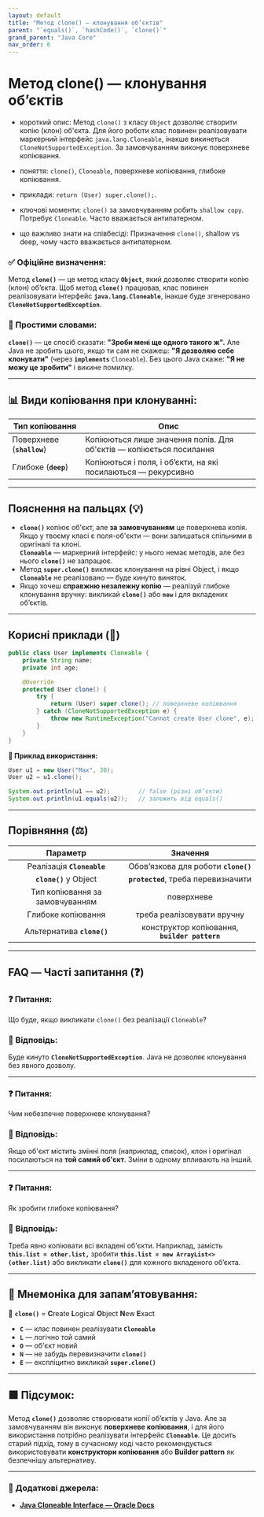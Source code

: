 ```yaml
---
layout: default
title: "Метод clone() — клонування об’єктів"
parent: "`equals()`, `hashCode()`, `clone()`"
grand_parent: "Java Core"
nav_order: 6
---
```


# Метод clone() — клонування об’єктів

* короткий опис: Метод `clone()` з класу `Object` дозволяє створити копію (клон) об'єкта. Для його роботи клас повинен реалізовувати маркерний інтерфейс `java.lang.Cloneable`, інакше викинеться `CloneNotSupportedException`. За замовчуванням виконує поверхневе копіювання.

* поняття: `clone()`, `Cloneable`, поверхневе копіювання, глибоке копіювання.

* приклади: `return (User) super.clone();`.

* ключові моменти: `clone()` за замовчуванням робить `shallow copy`. Потребує `Cloneable`. Часто вважається антипатерном.

* що важливо знати на співбесіді: Призначення `clone()`, shallow vs deep, чому часто вважається антипатерном.

### **✅ Офіційне визначення:**

Метод **`clone()`** — це метод класу **`Object`**, який дозволяє створити копію (клон) об’єкта. Щоб метод **`clone()`** працював, клас повинен реалізовувати інтерфейс **`java.lang.Cloneable`**, інакше буде згенеровано **`CloneNotSupportedException`**.

### **🧠 Простими словами:**

**`clone()`** — це спосіб сказати: **"Зроби мені ще одного такого ж".** Але Java не зробить цього, якщо ти сам не скажеш: **"Я дозволяю себе клонувати"** (через **`implements`** `Cloneable`). Без цього Java скаже: **"Я не можу це зробити"** і викине помилку.

---

## **📊 Види копіювання при клонуванні:**

| Тип копіювання | Опис |
| ----- | ----- |
| Поверхневе (**`shallow`**) | Копіюються лише значення полів. Для об'єктів — копіюється посилання |
| Глибоке (**`deep`**) | Копіюються і поля, і об’єкти, на які посилаються — рекурсивно |

---

## **Пояснення на пальцях (💡)**

* **`clone()`** копіює об'єкт, але **за замовчуванням** це поверхнева копія. Якщо у твоєму класі є поля-об'єкти — вони залишаться спільними в оригіналі та клоні.  
  **`Cloneable`** — маркерний інтерфейс: у нього немає методів, але без нього **`clone()`** не запрацює.
* Метод **`super.clone()`** викликає клонування на рівні Object, і якщо **`Cloneable`** не реалізовано — буде кинуто виняток.
* Якщо хочеш **справжню незалежну копію** — реалізуй глибоке клонування вручну: викликай **`clone()`** або **`new`** і для вкладених об’єктів.

---

## **Корисні приклади (🧪)**

```java
public class User implements Cloneable {
    private String name;
    private int age;

    @Override
    protected User clone() {
        try {
            return (User) super.clone(); // поверхневе копіювання
        } catch (CloneNotSupportedException e) {
            throw new RuntimeException("Cannot create User clone", e);
        }
    }
}
```

**🧪 Приклад використання:**

```java
User u1 = new User("Max", 30);
User u2 = u1.clone();

System.out.println(u1 == u2);        // false (різні обʼєкти)
System.out.println(u1.equals(u2));   // залежить від equals()
```

---

## **Порівняння (⚖️)**

| Параметр | Значення |
| :---: | :---: |
| Реалізація **`Cloneable`** | Обов’язкова для роботи **`clone()`** |
| **`clone()`** у Object | **`protected`**, треба перевизначити |
| Тип копіювання за замовчуванням | поверхневе |
| Глибоке копіювання | треба реалізовувати вручну |
| Альтернатива **`clone()`** | конструктор копіювання, **`builder pattern`** |

---

## **FAQ — Часті запитання (❓)**

### **❓ Питання:**

 Що буде, якщо викликати `clone()` без реалізації `Cloneable`?

### **💬 Відповідь:**

Буде кинуто **`CloneNotSupportedException`**. Java не дозволяє клонування без явного дозволу.

---

### **❓ Питання:**

 Чим небезпечне поверхневе клонування?

### **💬 Відповідь:**

Якщо об'єкт містить змінні поля (наприклад, список), клон і оригінал посилаються на **той самий об'єкт**. Зміни в одному впливають на інший.

---

### **❓ Питання:**

 Як зробити глибоке копіювання?

### **💬 Відповідь:**

Треба явно копіювати всі вкладені об'єкти. Наприклад, замість **`this.list = other.list,`** зробити **`this.list = new ArrayList<>(other.list)`** або викликати **`clone()`** для кожного вкладеного обʼєкта.

---

## **🧠 Мнемоніка для запам’ятовування:**

🧬 **`clone()`** \= **C**reate **L**ogical **O**bject **N**ew **E**xact

* **`C`** — клас повинен реалізувати **`Cloneable`**
* **`L`** — логічно той самий
* **`O`** — об'єкт новий
* **`N`** — не забудь перевизначити **`clone()`**
* **`E`** — експліцитно викликай **`super.clone()`**

---

## **🟩 Підсумок:**

Метод **`clone()`** дозволяє створювати копії обʼєктів у Java. Але за замовчуванням він виконує **поверхневе копіювання**, і для його використання потрібно реалізувати інтерфейс **`Cloneable`**. Це досить старий підхід, тому в сучасному коді часто рекомендується використовувати **конструктори копіювання** або **Builder pattern** як безпечнішу альтернативу.

---

### **🔗 Додаткові джерела:**

* [**Java Cloneable Interface — Oracle Docs**](https://docs.oracle.com/javase/8/docs/api/java/lang/Cloneable.html)
